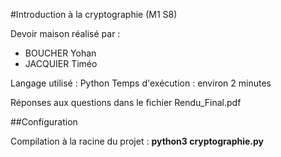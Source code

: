 #Introduction à la cryptographie (M1 S8)

Devoir maison réalisé par :
* BOUCHER Yohan
* JACQUIER Timéo

Langage utilisé : Python
Temps d'exécution : environ 2 minutes

Réponses aux questions dans le fichier Rendu_Final.pdf

##Configuration

Compilation à la racine du projet : **python3 cryptographie.py**